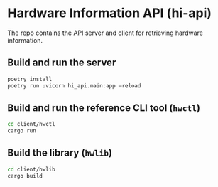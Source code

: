# Hardware Information API (hi-api)

The repo contains the API server and client for retrieving hardware information.

## Build and run the server

```bash
poetry install
poetry run uvicorn hi_api.main:app —reload
```

## Build and run the reference CLI tool (`hwctl`)

```bash
cd client/hwctl
cargo run
```

## Build the library (`hwlib`)

```bash
cd client/hwlib
cargo build
```
